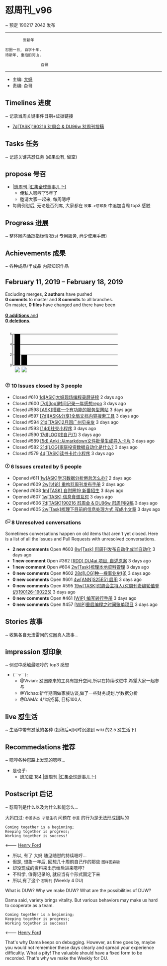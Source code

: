 # 怼周刊_v96
~ 预定 190217 2042 发布

-----------------------------------------

            贺新年

    怼圈一日, 自学十年.
    待新年, 重拾旧河山.

                    旮哥

-----------------------------------------

- 主编: [大妈](http://du.zoomquiet.io/2014-02/ac0-zq/)
- 责编: 旮哥


## Timelines 进度
~ 记录当周关键事件日期+证据链接

* [7d[TASK]190216 怼周会 & DU96w 怼周刊投稿](https://github.com/DebugUself/du4proto/issues/606)

## Tasks 任务
~ 记述关键共怼任务 (如果没有, 留空)

## propose 号召

- [|蠎周刊 |汇集全球蠎事儿 !-)](http://weekly.pychina.org/archives.html)
    + 俺私人嗯哼了5年了
    + 邀请大家一起来, 每周嗯哼
- 每周例怼后, 无论是否列席, 大家都在 `故事->怼印象` 中追加当周 top3 感触


## Progress 进展
~ 整体圈内活跃指标情况([st](https://github.com/DebugUself/du4proto/tree/DU_tools/st) 专用服务, 尚少使用手册)


## Achievements 成果
~ 各种成品/半成品 内部知识作品

<h2 class="Subhead-heading">February 11, 2019 <span class="dash">–</span> February 18, 2019</h2>

Excluding merges, <strong>2 authors</strong>
have pushed  
<strong><span class="text-emphasized">0</span> commits</strong> to master and
<strong><span class="text-emphasized">8</span> commits</strong>
to all branches.  
On master, <strong>0 files</strong>
have changed and there have been  
<a href="/DebugUself/du4proto/compare/master@%7B1549950959%7D...master" class="lines-changed">  
  <strong class="insertions">0</strong> <strong>additions</strong> and  
  <strong class="deletions">0</strong> <strong>deletions</strong></a>.

</div>
    <div class="section v-align-top pt-2">
      <div class="js-graph graph-canvas pulse-authors-graph" data-graph-name="pulse-authors" data-url="https://github.com/DebugUself/du4proto/pulse_committer_data">
        <img class="graph-loading dots" src="https://github.githubassets.com/images/spinners/octocat-spinner-128.gif" alt="">
      <svg width="358" height="150"><g transform="translate(20, 20)"><g class="y axis" fill="none" font-size="10" font-family="sans-serif" text-anchor="end"><path class="domain" stroke="#000" d="M338,100.5H0.5V0.5H338"></path><g class="tick" opacity="1" transform="translate(0,100.5)"><line stroke="#000" x2="338"></line><text fill="#000" x="-3" dy="0.32em">0</text></g><g class="tick" opacity="1" transform="translate(0,67.16666666666667)"><line stroke="#000" x2="338"></line><text fill="#000" x="-3" dy="0.32em">2</text></g><g class="tick" opacity="1" transform="translate(0,33.83333333333334)"><line stroke="#000" x2="338"></line><text fill="#000" x="-3" dy="0.32em">4</text></g><g class="tick" opacity="1" transform="translate(0,0.5)"><line stroke="#000" x2="338"></line><text fill="#000" x="-3" dy="0.32em">6</text></g></g><g class="bar" transform="translate(6, 0)"><rect width="18" height="100" y="0"></rect><a xlink:href="/Vwan" data-hovercard-type="user" data-hovercard-url="/hovercards?user_id=5866128"><image y="105" alt="Vwan" xlink:href="https://avatars3.githubusercontent.com/u/5866128?s=60&amp;v=4" width="18" height="18"></image></a></g><g class="bar" transform="translate(28, 0)"><rect width="18" height="33.33333333333333" y="66.66666666666667"></rect><a xlink:href="/zoejane" data-hovercard-type="user" data-hovercard-url="/hovercards?user_id=1319356"><image y="105" alt="zoejane" xlink:href="https://avatars0.githubusercontent.com/u/1319356?s=60&amp;v=4" width="18" height="18"></image></a></g></g></svg></div>
    </div>
  </div>

<div class="pulse-sections">

 <div id="issues" class="pulse-section">
  <h3 class="conversation-list-heading" id="closed-issues">
    <span class="inner">
      <svg class="octicon octicon-issue-closed" viewBox="0 0 16 16" version="1.1" width="16" height="16" aria-hidden="true"><path fill-rule="evenodd" d="M7 10h2v2H7v-2zm2-6H7v5h2V4zm1.5 1.5l-1 1L12 9l4-4.5-1-1L12 7l-1.5-1.5zM8 13.7A5.71 5.71 0 0 1 2.3 8c0-3.14 2.56-5.7 5.7-5.7 1.83 0 3.45.88 4.5 2.2l.92-.92A6.947 6.947 0 0 0 8 1C4.14 1 1 4.14 1 8s3.14 7 7 7 7-3.14 7-7l-1.52 1.52c-.66 2.41-2.86 4.19-5.48 4.19v-.01z"></path></svg>
      <span class="text-emphasized">10</span> Issues
      closed by <span class="text-emphasized">3</span> people
    </span>
  </h3>
  <ul class="simple-conversation-list varied-states">
    <li>
      <span class="State State--red">Closed</span>
      <span class="num">#610</span>
      <a href="/DebugUself/du4proto/issues/610" class="title">1d[ASK]大妈现场编程录屏链接</a>
      <relative-time datetime="2019-02-17T09:37:42Z" title="2019年2月17日 GMT+8 下午5:37">2 days ago</relative-time>
    </li>
    <li>
      <span class="State State--red">Closed</span>
      <span class="num">#600</span>
      <a href="/DebugUself/du4proto/issues/600" class="title">[7d][log]时间记录一年感想repo</a>
      <relative-time datetime="2019-02-16T09:13:27Z" title="2019年2月16日 GMT+8 下午5:13">3 days ago</relative-time>
    </li>
    <li>
      <span class="State State--red">Closed</span>
      <span class="num">#598</span>
      <a href="/DebugUself/du4proto/issues/598" class="title">[ASK]搭建一个有功能的服务型网站</a>
      <relative-time datetime="2019-02-16T09:13:05Z" title="2019年2月16日 GMT+8 下午5:13">3 days ago</relative-time>
    </li>
    <li>
      <span class="State State--red">Closed</span>
      <span class="num">#597</span>
      <a href="/DebugUself/du4proto/issues/597" class="title">[7d][ASK&amp;分享]全局文档内容搜索工具</a>
      <relative-time datetime="2019-02-16T08:38:27Z" title="2019年2月16日 GMT+8 下午4:38">3 days ago</relative-time>
    </li>
    <li>
      <span class="State State--red">Closed</span>
      <span class="num">#594</span>
      <a href="/DebugUself/du4proto/issues/594" class="title">21d[TASK]2月回广州见亲友</a>
      <relative-time datetime="2019-02-16T08:38:18Z" title="2019年2月16日 GMT+8 下午4:38">3 days ago</relative-time>
    </li>
    <li>
      <span class="State State--red">Closed</span>
      <span class="num">#593</span>
      <a href="/DebugUself/du4proto/issues/593" class="title">[14d]社交小程序</a>
      <relative-time datetime="2019-02-16T08:38:01Z" title="2019年2月16日 GMT+8 下午4:38">3 days ago</relative-time>
    </li>
    <li>
      <span class="State State--red">Closed</span>
      <span class="num">#590</span>
      <a href="/DebugUself/du4proto/issues/590" class="title">17d[LOG]找自己(1)</a>
      <relative-time datetime="2019-02-16T08:37:04Z" title="2019年2月16日 GMT+8 下午4:37">3 days ago</relative-time>
    </li>
    <li>
      <span class="State State--red">Closed</span>
      <span class="num">#589</span>
      <a href="/DebugUself/du4proto/issues/589" class="title">[5d] Anki :从markdown文件批量生成导入卡片</a>
      <relative-time datetime="2019-02-16T08:36:43Z" title="2019年2月16日 GMT+8 下午4:36">3 days ago</relative-time>
    </li>
    <li>
      <span class="State State--red">Closed</span>
      <span class="num">#582</span>
      <a href="/DebugUself/du4proto/issues/582" class="title">21d[LOG]家庭投资数据自动化是什么?</a>
      <relative-time datetime="2019-02-16T08:36:28Z" title="2019年2月16日 GMT+8 下午4:36">3 days ago</relative-time>
    </li>
    <li>
      <span class="State State--red">Closed</span>
      <span class="num">#579</span>
      <a href="/DebugUself/du4proto/issues/579" class="title">4d[TASK]读书卡片小程序</a>
      <relative-time datetime="2019-02-16T08:36:15Z" title="2019年2月16日 GMT+8 下午4:36">3 days ago</relative-time>
    </li>
  </ul>

  <h3 class="conversation-list-heading" id="new-issues">
    <span class="inner">
      <svg class="octicon octicon-issue-opened" viewBox="0 0 14 16" version="1.1" width="14" height="16" aria-hidden="true"><path fill-rule="evenodd" d="M7 2.3c3.14 0 5.7 2.56 5.7 5.7s-2.56 5.7-5.7 5.7A5.71 5.71 0 0 1 1.3 8c0-3.14 2.56-5.7 5.7-5.7zM7 1C3.14 1 0 4.14 0 8s3.14 7 7 7 7-3.14 7-7-3.14-7-7-7zm1 3H6v5h2V4zm0 6H6v2h2v-2z"></path></svg>
      <span class="text-emphasized">6</span> Issues
      created by <span class="text-emphasized">5</span> people
    </span>
  </h3>
  <ul class="simple-conversation-list varied-states">
    <li>
      <span class="State State--green">Opened</span>
      <span class="num">#611</span>
      <a href="/DebugUself/du4proto/issues/611" class="title">1w[ASK]学习数据分析倦怠怎么办?</a>
      <relative-time datetime="2019-02-17T09:39:00Z" title="2019年2月17日 GMT+8 下午5:39">2 days ago</relative-time>
    </li>
    <li>
      <span class="State State--green">Opened</span>
      <span class="num">#609</span>
      <a href="/DebugUself/du4proto/issues/609" class="title">2w[讨论] 重构怼周刊发布手册</a>
      <relative-time datetime="2019-02-17T03:48:54Z" title="2019年2月17日 GMT+8 上午11:48">2 days ago</relative-time>
    </li>
    <li>
      <span class="State State--green">Opened</span>
      <span class="num">#608</span>
      <a href="/DebugUself/du4proto/issues/608" class="title">1m[TASK] 自怼圈19 新番招生</a>
      <relative-time datetime="2019-02-16T13:29:56Z" title="2019年2月16日 GMT+8 下午9:29">3 days ago</relative-time>
    </li>
    <li>
      <span class="State State--green">Opened</span>
      <span class="num">#607</span>
      <a href="/DebugUself/du4proto/issues/607" class="title">1w[TASK] 信息食谱互怼</a>
      <relative-time datetime="2019-02-16T13:15:55Z" title="2019年2月16日 GMT+8 下午9:15">3 days ago</relative-time>
    </li>
    <li>
      <span class="State State--green">Opened</span>
      <span class="num">#606</span>
      <a href="/DebugUself/du4proto/issues/606" class="title">7d[TASK]190216 怼周会 &amp; DU96w 怼周刊投稿</a>
      <relative-time datetime="2019-02-16T07:14:20Z" title="2019年2月16日 GMT+8 下午3:14">3 days ago</relative-time>
    </li>
    <li>
      <span class="State State--green">Opened</span>
      <span class="num">#605</span>
      <a href="/DebugUself/du4proto/issues/605" class="title">2w[Task]梳理下目前的信息处理方式 写成小文章</a>
      <relative-time datetime="2019-02-16T03:43:53Z" title="2019年2月16日 GMT+8 上午11:43">3 days ago</relative-time>
    </li>
  </ul>

 </div>
    <div id="active_discussions" class="pulse-section">
<h3 class="conversation-list-heading">
  <span class="inner">
    <svg class="octicon octicon-comment-discussion" viewBox="0 0 16 16" version="1.1" width="16" height="16" aria-hidden="true"><path fill-rule="evenodd" d="M15 1H6c-.55 0-1 .45-1 1v2H1c-.55 0-1 .45-1 1v6c0 .55.45 1 1 1h1v3l3-3h4c.55 0 1-.45 1-1V9h1l3 3V9h1c.55 0 1-.45 1-1V2c0-.55-.45-1-1-1zM9 11H4.5L3 12.5V11H1V5h4v3c0 .55.45 1 1 1h3v2zm6-3h-2v1.5L11.5 8H6V2h9v6z"></path></svg>
    <span class="text-emphasized">8</span>
    Unresolved conversations
  </span>
</h3>
<p>
  Sometimes conversations happen on old items that aren't yet closed.
  Here is a list of all the Issues and Pull Requests with unresolved
  conversations.
</p>

<ul class="simple-conversation-list varied-states">
  <li>
    <strong class="meta">2 new comments</strong>
    <span class="State State--green">Open</span>
    <span class="num">#603</span>
    <a href="https://github.com/DebugUself/du4proto/issues/603" class="title">8w[Task] 怼周刊发布自动化或半自动化</a>
    <relative-time datetime="2019-02-16T13:50:45Z" title="2019年2月16日 GMT+8 下午9:50">3 days ago</relative-time>
  </li>
  <li>
    <strong class="meta">1 new comment</strong>
    <span class="State State--green">Open</span>
    <span class="num">#362</span>
    <a href="https://github.com/DebugUself/du4proto/issues/362" class="title">[RDD] DU4ai 项目, 自述原案</a>
    <relative-time datetime="2019-02-16T08:35:49Z" title="2019年2月16日 GMT+8 下午4:35">3 days ago</relative-time>
  </li>
  <li>
    <strong class="meta">1 new comment</strong>
    <span class="State State--green">Open</span>
    <span class="num">#604</span>
    <a href="https://github.com/DebugUself/du4proto/issues/604" class="title">2w[Task]梳理本地资料管理</a>
    <relative-time datetime="2019-02-16T09:20:09Z" title="2019年2月16日 GMT+8 下午5:20">3 days ago</relative-time>
  </li>
  <li>
    <strong class="meta">0 new comments</strong>
    <span class="State State--green">Open</span>
    <span class="num">#602</span>
    <a href="https://github.com/DebugUself/du4proto/issues/602" class="title">28d[LOG]种一棵事业树(8)</a>
    <relative-time datetime="2019-02-16T13:33:28Z" title="2019年2月16日 GMT+8 下午9:33">3 days ago</relative-time>
  </li>
  <li>
    <strong class="meta">0 new comments</strong>
    <span class="State State--green">Open</span>
    <span class="num">#601</span>
    <a href="https://github.com/DebugUself/du4proto/issues/601" class="title">4w[ANN]S25E51 启用</a>
    <relative-time datetime="2019-02-16T13:33:33Z" title="2019年2月16日 GMT+8 下午9:33">3 days ago</relative-time>
  </li>
  <li>
    <strong class="meta">0 new comments</strong>
    <span class="State State--green">Open</span>
    <span class="num">#595</span>
    <a href="https://github.com/DebugUself/du4proto/issues/595" class="title">19w[TASK]怼周会主持人/怼周刊责编轮值登记(190126-190225)</a>
    <relative-time datetime="2019-02-16T13:33:37Z" title="2019年2月16日 GMT+8 下午9:33">3 days ago</relative-time>
  </li>
  <li>
    <strong class="meta">0 new comments</strong>
    <span class="State State--green">Open</span>
    <span class="num">#461</span>
    <a href="https://github.com/DebugUself/du4proto/issues/461" class="title">[WIP] 编写转行手册</a>
    <relative-time datetime="2019-02-16T13:33:42Z" title="2019年2月16日 GMT+8 下午9:33">3 days ago</relative-time>
  </li>
  <li>
    <strong class="meta">0 new comments</strong>
    <span class="State State--green">Open</span>
    <span class="num">#457</span>
    <a href="https://github.com/DebugUself/du4proto/issues/457" class="title">[WIP]重启编程之时间账单项目</a>
    <relative-time datetime="2019-02-16T13:33:48Z" title="2019年2月16日 GMT+8 下午9:33">3 days ago</relative-time>
  </li>
</ul>
</div>

</div>


## Stories 故事
~ 收集各自无法雷同的怼圈真人故事...

## impression 怼印象
~ 例怼中感触最嗯哼的 top3 感想

- `(￣▽￣)`:
    + @Vivian: 怼圈原来的工具有提升空间,所以在持续改进中,希望大家一起参与
    + @Yichao:新年期间做家族访谈,做了一些财务规划,学数据分析
    + @DAMA: 4/1新招募, 目标100人

## live 怼生活
~ 生活中带有怼范的各种 (投稿后可同时沉淀到 wiki 的2.5 怼生活下)


## Recommedations 推荐
~ 嗯哼各种怼路上发现的嗯哼...

- 是也乎:
    + [蠎加载 184 |蠎周刊 |汇集全球蠎事儿 !-)](http://weekly.pychina.org/importpython/importpython-184.html)


## Postscript 后记
~ 怼周刊是什么以及为什么和能怎么...

大妈曰过: `参差多态 才是生机`
问题在 `参差` 的行为是无法形成团队的

    Coming together is a beginning;
    Keeping together is progress;
    Working together is success!

<--- [Henry Ford](https://www.brainyquote.com/quotes/quotes/h/henryford121997.html)

- 所以, 有了 大妈 随见随怼的持续嗯哼...
- 但是, 想象一年后, 回想几十周前自己作的那些 `图样图森破`
- 却没现成的资料来出示给后进来嗯哼?
- 不科学, 值得记录的, 就应当有个形式固定下来
- 所以,有了这个 `怼周刊` (Weekly 4 DU)

What is DUW?
Why we make DUW?
What are the possibilities of DUW?

Dama said, variety brings vitality.
But various behaviors may make us hard to cooperate as a team.

    Coming together is a beginning;
    Keeping together is progress;
    Working together is success!

<--- [Henry Ford](https://www.brainyquote.com/quotes/quotes/h/henryford121997.html)

That's why Dama keeps on debugging.
However, as time goes by, maybe you would not remember these days clearly and spread your experience difficultly.
What a pity!
The valuable should have a fixed form to be recorded.
That's why we make the Weekly for DU.
